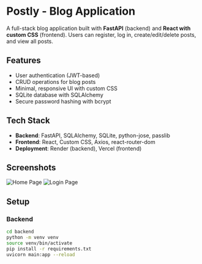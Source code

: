 # Postly - Blog Application

A full-stack blog application built with **FastAPI** (backend) and **React with custom CSS** (frontend). Users can register, log in, create/edit/delete posts, and view all posts.

## Features
- User authentication (JWT-based)
- CRUD operations for blog posts
- Minimal, responsive UI with custom CSS
- SQLite database with SQLAlchemy
- Secure password hashing with bcrypt

## Tech Stack
- **Backend**: FastAPI, SQLAlchemy, SQLite, python-jose, passlib
- **Frontend**: React, Custom CSS, Axios, react-router-dom
- **Deployment**: Render (backend), Vercel (frontend)


## Screenshots
![Home Page](screenshots/home.png)
![Login Page](screenshots/login.png)

## Setup
### Backend
```bash
cd backend
python -m venv venv
source venv/bin/activate
pip install -r requirements.txt
uvicorn main:app --reload
